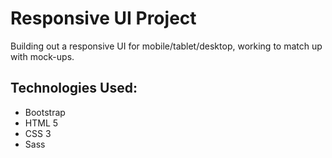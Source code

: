 # Responsive UI Project

Building out a responsive UI for mobile/tablet/desktop, working to match up with mock-ups.

## Technologies Used:

- Bootstrap
- HTML 5
- CSS 3
- Sass
